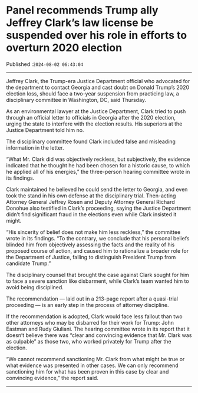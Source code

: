 # Panel recommends Trump ally Jeffrey Clark’s law license be suspended over his role in efforts to overturn 2020 election

Published :`2024-08-02 06:43:04`

---

Jeffrey Clark, the Trump-era Justice Department official who advocated for the department to contact Georgia and cast doubt on Donald Trump’s 2020 election loss, should face a two-year suspension from practicing law, a disciplinary committee in Washington, DC, said Thursday.

As an environmental lawyer at the Justice Department, Clark tried to push through an official letter to officials in Georgia after the 2020 election, urging the state to interfere with the election results. His superiors at the Justice Department told him no.

The disciplinary committee found Clark included false and misleading information in the letter.

“What Mr. Clark did was objectively reckless, but subjectively, the evidence indicated that he thought he had been chosen for a historic cause, to which he applied all of his energies,” the three-person hearing committee wrote in its findings.

Clark maintained he believed he could send the letter to Georgia, and even took the stand in his own defense at the disciplinary trial. Then-acting Attorney General Jeffrey Rosen and Deputy Attorney General Richard Donohue also testified in Clark’s proceeding, saying the Justice Department didn’t find significant fraud in the elections even while Clark insisted it might.

“His sincerity of belief does not make him less reckless,” the committee wrote in its findings. “To the contrary, we conclude that his personal beliefs blinded him from objectively assessing the facts and the reality of his proposed course of action, and caused him to rationalize a broader role for the Department of Justice, failing to distinguish President Trump from candidate Trump.”

The disciplinary counsel that brought the case against Clark sought for him to face a severe sanction like disbarment, while Clark’s team wanted him to avoid being disciplined.

The recommendation — laid out in a 213-page report after a quasi-trial proceeding — is an early step in the process of attorney discipline.

If the recommendation is adopted, Clark would face less fallout than two other attorneys who may be disbarred for their work for Trump: John Eastman and Rudy Giuliani. The hearing committee wrote in its report that it doesn’t believe there was “clear and convincing evidence that Mr. Clark was as culpable” as those two, who worked privately for Trump after the election.

“We cannot recommend sanctioning Mr. Clark from what might be true or what evidence was presented in other cases. We can only recommend sanctioning him for what has been proven in this case by clear and convincing evidence,” the report said.

---


